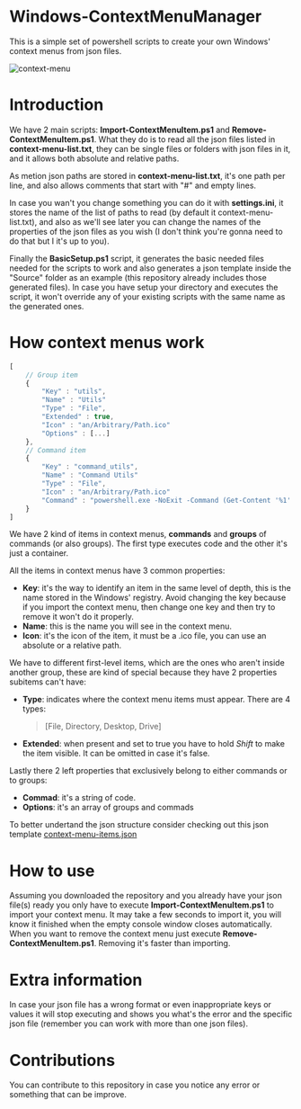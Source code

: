 

# Windows-ContextMenuManager
This is a simple set of powershell scripts to create your own Windows' context menus from json files.

![context-menu](https://user-images.githubusercontent.com/86477169/189173085-67539358-1f1c-4bba-86d3-eeacd1c5d038.PNG)

# Introduction
We have 2 main scripts: **Import-ContextMenuItem.ps1** and **Remove-ContextMenuItem.ps1**.
What they do is to read all the json files listed in **context-menu-list.txt**, 
they can be single files or folders with json files in it, and it allows both absolute and relative paths.

As metion json paths are stored in **context-menu-list.txt**, it's one path per line, and also allows comments that start with "#" and empty lines.

In case you wan't you change something you can do it with **settings.ini**, it stores the name of the list of paths to read (by default it context-menu-list.txt),
and also as we'll see later you can change the names of the properties of the json files as you wish (I don't think you're gonna need to do that but I it's up to you).

Finally the **BasicSetup.ps1** script, it generates the basic needed files needed for the scripts to work and also generates a json template inside the "Source" folder as an example
(this repository already includes those generated files).
In case you have setup your directory and executes the script, it won't override any of your existing scripts with the same name as the generated ones.

# How context menus work

``` js
[
	// Group item
	{
	    "Key" : "utils",
	    "Name" : "Utils"
	    "Type" : "File",
	    "Extended" : true,
	    "Icon" : "an/Arbitrary/Path.ico"
	    "Options" : [...]
	},
	// Command item
	{
	    "Key" : "command_utils",
	    "Name" : "Command Utils"
	    "Type" : "File",
	    "Icon" : "an/Arbitrary/Path.ico"
	    "Command" : "powershell.exe -NoExit -Command (Get-Content '%1' -Raw).Length"
	}
]
```

We have 2 kind of items in context menus, **commands** and **groups** of commands (or also groups).
The first type executes code and the other it's just a container.

All the items in context menus have 3 common properties:
- <b>Key</b>: it's the way to identify an item in the same level of depth, this is the name stored in the Windows' registry.
Avoid changing the key because if you import the context menu, then change one key and then try to remove it won't do it properly.
-  **Name**: this is the name you will see in the context menu.
- **Icon**: it's the icon of the item, it must be a .ico file, you can use an absolute or a relative path.

We have to different first-level items, which are the ones who aren't inside another group, these are kind of special because they have 2 properties subitems can't have:
- **Type**: indicates where the context menu items must appear. There are 4 types:
	> [File, Directory, Desktop, Drive]
- **Extended**: when present and set to true you have to hold *Shift* to make the item visible.
It can be omitted in case it's false.

Lastly there 2 left properties that exclusively belong to either commands or to groups:
- **Commad**: it's a string of code.
- **Options**: it's an array of groups and commads

To better undertand the json structure consider checking out this json template [context-menu-items.json](https://github.com/ElianFabian/Windows-ContextMenuManager/blob/main/Resource/context-menu-items.json)

# How to use

Assuming you downloaded the repository and you already have your json file(s) ready you only have to execute **Import-ContextMenuItem.ps1** to import your context menu. It may take a few seconds to import it, you will know it finished when the empty console window closes automatically.
When you want to remove the context menu just execute **Remove-ContextMenuItem.ps1**.
Removing it's faster than importing.

# Extra information
In case your json file has a wrong format or even inappropriate keys or values it will stop executing and shows you what's the error and the specific json file (remember you can work with more than one json files).

# Contributions
You can contribute to this repository in case you notice any error or something that can be improve.
